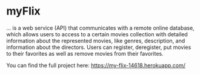 # myFlix


... is a web service (API) that communicates with a remote online database, which allows users to access
to a certain movies collection with detailed information about the represented movies, like genres, description, and information about the directors. Users can register, deregister, put movies to their favorites as well as remove movies from their favorites. 

You can find the full project here: https://my-flix-14618.herokuapp.com/
